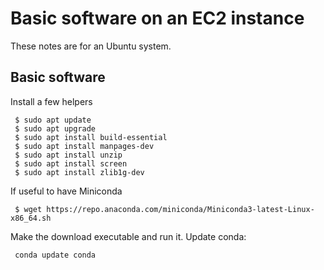 # Basic software on an EC2 instance

These notes are for an Ubuntu system.

## Basic software

Install a few helpers

     $ sudo apt update
     $ sudo apt upgrade
     $ sudo apt install build-essential
     $ sudo apt install manpages-dev
     $ sudo apt install unzip
     $ sudo apt install screen
     $ sudo apt install zlib1g-dev

If useful to have Miniconda

     $ wget https://repo.anaconda.com/miniconda/Miniconda3-latest-Linux-x86_64.sh

Make the download executable and run it. Update conda:

     conda update conda

